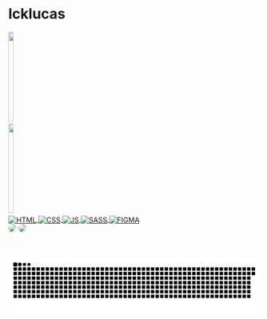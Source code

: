 ﻿# lcklucas


<div style="display: flex; ">
  <a href="https://github.com/lcklucas">
  <img width="48%" height="180em" src="https://github-readme-stats.vercel.app/api?username=lcklucas&show_icons=true&theme=dark&include_all_commits=true&count_private=true"/>
  <img width="48%" height="180em" src="https://github-readme-stats.vercel.app/api/top-langs/?username=lcklucas&layout=compact&langs_count=7&theme=dark"/>
</div>

<div style="display: inline_block justify-content: space-between">
  <div>
  <img align="center" alt="HTML" height="30" width="40" src="https://cdn.jsdelivr.net/gh/devicons/devicon/icons/html5/html5-plain-wordmark.svg">
  <img align="center" alt="CSS" height="30" width="40" src="https://cdn.jsdelivr.net/gh/devicons/devicon/icons/css3/css3-plain-wordmark.svg">
  <img align="center" alt="JS" height="30" width="40" src="https://cdn.jsdelivr.net/gh/devicons/devicon/icons/javascript/javascript-plain.svg">
  <img align="center" alt="SASS" height="30" width="40" src="https://cdn.jsdelivr.net/gh/devicons/devicon/icons/sass/sass-original.svg">
  <img align="center" alt="FIGMA" height="30" width="40" src="https://cdn.jsdelivr.net/gh/devicons/devicon/icons/figma/figma-original.svg">
  </div>
  <div>
    <a   href = "mailto:islucasferreira@gmail.com"><img style="border-radius: 20px" src="https://img.shields.io/badge/Gmail-D14836?style=for-the-badge&logo=gmail&logoColor=white" target="_blank"></a>
<a   href="https://www.linkedin.com/in/lucas-ferreira-fernandes-113b0a17b/" target="_blank"><img style="border-radius: 20px" src="https://img.shields.io/badge/-LinkedIn-%230077B5?style=for-the-badge&logo=linkedin&logoColor=white" target="_blank"></a> 
  </div>
</div>

<br>
<br>
 
<div> 
    

 
  ![Snake animation](https://github.com/lcklucas/lcklucas/blob/output/github-contribution-grid-snake.svg)
 
</div>
